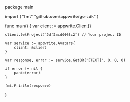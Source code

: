 package main

import (
    "fmt"
    "github.com/appwrite/go-sdk"
)

func main() {
    var client := appwrite.Client{}

    client.SetProject("5df5acd0d48c2") // Your project ID

    var service := appwrite.Avatars{
        client: &client
    }

    var response, error := service.GetQR("[TEXT]", 0, 0, 0)

    if error != nil {
        panic(error)
    }

    fmt.Println(response)
}